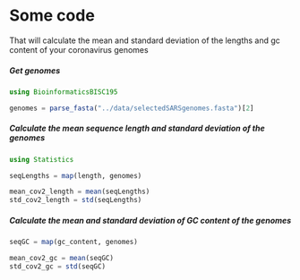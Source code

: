 # Some code
That will calculate the mean and standard deviation of the lengths and gc content of your coronavirus genomes

##### Get genomes
```julia
using BioinformaticsBISC195

genomes = parse_fasta("../data/selectedSARSgenomes.fasta")[2]
```

##### Calculate the mean sequence length and standard deviation of the genomes

```julia
using Statistics

seqLengths = map(length, genomes)

mean_cov2_length = mean(seqLengths)
std_cov2_length = std(seqLengths)
```

##### Calculate the mean and standard deviation of GC content of the genomes

```julia
seqGC = map(gc_content, genomes)

mean_cov2_gc = mean(seqGC)
std_cov2_gc = std(seqGC)
```